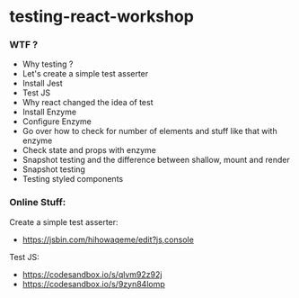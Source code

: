 # testing-react-workshop

### WTF ?

* Why testing ?
* Let's create a simple test asserter
* Install Jest
* Test JS
* Why react changed the idea of test
* Install Enzyme
* Configure Enzyme
* Go over how to check for number of elements and stuff like that with enzyme
* Check state and props with enzyme
* Snapshot testing and the difference between shallow, mount and render
* Snapshot testing
* Testing styled components


### Online Stuff:

Create a simple test asserter:
  * https://jsbin.com/hihowaqeme/edit?js,console
  
Test JS:
  * https://codesandbox.io/s/qlvm92z92j
  * https://codesandbox.io/s/9zyn84lomp
